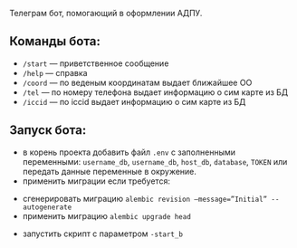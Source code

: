 Телеграм бот, помогающий в оформлении АДПУ.

## Команды бота:

* `/start` — приветственное сообщение
* `/help` — справка
* `/coord` — по веденым координатам выдает ближайшее ОО
* `/tel` — по номеру телефона выдает информацию о сим карте из БД
* `/iccid` — по iccid выдает информацию о сим карте из БД

## Запуск бота:

* в корень проекта добавить файл `.env` с заполненными переменными: `username_db`, `username_db`, `host_db`,  `database`, `TOKEN` или передать данные переменные в окружение.
* применить миграции если требуется: 
+ сгенерировать миграцию `alembic revision –message=”Initial” --autogenerate`
+ применить миграцию `alembic upgrade head`
* запустить скрипт с параметром `-start_b`
